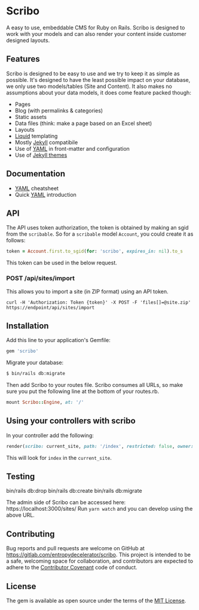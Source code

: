 # Scribo

A easy to use, embeddable CMS for Ruby on Rails.
Scribo is designed to work with your models and can also render your content inside customer designed layouts.

## Features

Scribo is designed to be easy to use and we try to keep it as simple as possible.
It's designed to have the least possible impact on your database, we only use two models/tables (Site and Content).
It also makes no assumptions about your data models, it does come feature packed though:

- Pages
- Blog (with permalinks & categories)
- Static assets
- Data files (think: make a page based on an Excel sheet)
- Layouts
- [Liquid](http://liquidmarkup.org) templating
- Mostly [Jekyll](https://jekyllrb.com) compatibile
- Use of [YAML](https://yaml.org) in front-matter and configuration
- Use of [Jekyll themes](https://jekyllrb.com/docs/themes/)

## Documentation

- [YAML](https://learn-the-web.algonquindesign.ca/topics/markdown-yaml-cheat-sheet/#yaml) cheatsheet
- Quick [YAML](https://learnxinyminutes.com/docs/yaml/) introduction

## API

The API uses token authorization, the token is obtained by making an sgid from the `scribable`.
So for a `scribable` model `Account`, you could create it as follows:

```ruby
token = Account.first.to_sgid(for: 'scribo', expires_in: nil).to_s
```

This token can be used in the below request.

### POST /api/sites/import

This allows you to import a site (in ZIP format) using an API token.

```shell
curl -H 'Authorization: Token {token}' -X POST -F 'files[]=@site.zip' https://endpoint/api/sites/import
```

## Installation

Add this line to your application's Gemfile:

```ruby
gem 'scribo'
```

Migrate your database:

```bash
$ bin/rails db:migrate
```

Then add Scribo to your routes file.
Scribo consumes all URLs, so make sure you put the following line at the bottom of your routes.rb.

```ruby
mount Scribo::Engine, at: '/'
```

## Using your controllers with scribo

In your controller add the following:

```ruby
render(scribo: current_site, path: '/index', restricted: false, owner: Account.first)
```

This will look for `index` in the `current_site`.

## Testing

bin/rails db:drop
bin/rails db:create
bin/rails db:migrate

The admin side of Scribo can be accessed here: https://localhost:3000/sites/
Run `yarn watch` and you can develop using the above URL.

## Contributing

Bug reports and pull requests are welcome on GitHub at https://gitlab.com/entropydecelerator/scribo.
This project is intended to be a safe, welcoming space for collaboration, and contributors are expected to adhere to the [Contributor Covenant](http://contributor-covenant.org) code of conduct.

## License

The gem is available as open source under the terms of the [MIT License](http://opensource.org/licenses/MIT).
